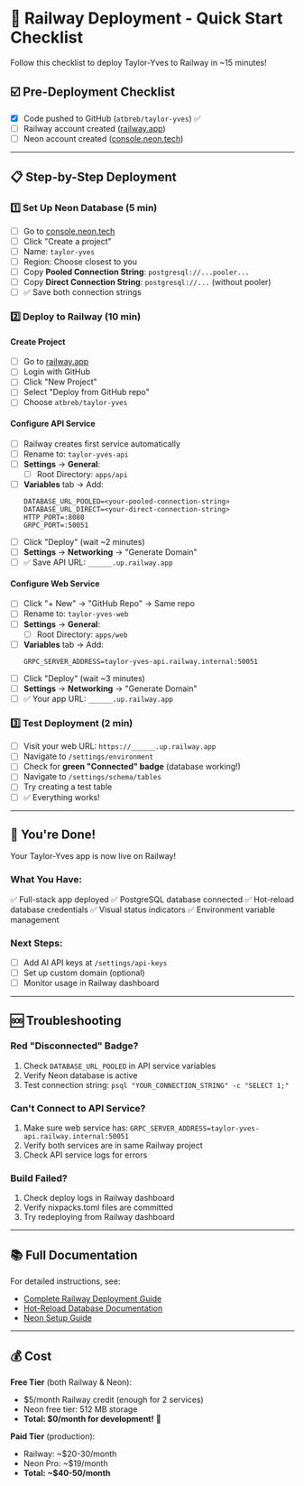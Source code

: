 # 🚂 Railway Deployment - Quick Start Checklist

Follow this checklist to deploy Taylor-Yves to Railway in ~15 minutes!

## ☑️ Pre-Deployment Checklist

- [x] Code pushed to GitHub (`atbreb/taylor-yves`) ✅
- [ ] Railway account created ([railway.app](https://railway.app))
- [ ] Neon account created ([console.neon.tech](https://console.neon.tech))

---

## 📋 Step-by-Step Deployment

### 1️⃣ Set Up Neon Database (5 min)

- [ ] Go to [console.neon.tech](https://console.neon.tech)
- [ ] Click "Create a project"
- [ ] Name: `taylor-yves`
- [ ] Region: Choose closest to you
- [ ] Copy **Pooled Connection String**: `postgresql://...pooler...`
- [ ] Copy **Direct Connection String**: `postgresql://...` (without pooler)
- [ ] ✅ Save both connection strings

### 2️⃣ Deploy to Railway (10 min)

#### Create Project
- [ ] Go to [railway.app](https://railway.app)
- [ ] Login with GitHub
- [ ] Click "New Project"
- [ ] Select "Deploy from GitHub repo"
- [ ] Choose `atbreb/taylor-yves`

#### Configure API Service
- [ ] Railway creates first service automatically
- [ ] Rename to: `taylor-yves-api`
- [ ] **Settings** → **General**:
  - [ ] Root Directory: `apps/api`
- [ ] **Variables** tab → Add:
  ```
  DATABASE_URL_POOLED=<your-pooled-connection-string>
  DATABASE_URL_DIRECT=<your-direct-connection-string>
  HTTP_PORT=:8080
  GRPC_PORT=:50051
  ```
- [ ] Click "Deploy" (wait ~2 minutes)
- [ ] **Settings** → **Networking** → "Generate Domain"
- [ ] ✅ Save API URL: `______.up.railway.app`

#### Configure Web Service
- [ ] Click "+ New" → "GitHub Repo" → Same repo
- [ ] Rename to: `taylor-yves-web`
- [ ] **Settings** → **General**:
  - [ ] Root Directory: `apps/web`
- [ ] **Variables** tab → Add:
  ```
  GRPC_SERVER_ADDRESS=taylor-yves-api.railway.internal:50051
  ```
- [ ] Click "Deploy" (wait ~3 minutes)
- [ ] **Settings** → **Networking** → "Generate Domain"
- [ ] ✅ Your app URL: `______.up.railway.app`

### 3️⃣ Test Deployment (2 min)

- [ ] Visit your web URL: `https://______.up.railway.app`
- [ ] Navigate to `/settings/environment`
- [ ] Check for **green "Connected" badge** (database working!)
- [ ] Navigate to `/settings/schema/tables`
- [ ] Try creating a test table
- [ ] ✅ Everything works!

---

## 🎉 You're Done!

Your Taylor-Yves app is now live on Railway!

### What You Have:
✅ Full-stack app deployed
✅ PostgreSQL database connected
✅ Hot-reload database credentials
✅ Visual status indicators
✅ Environment variable management

### Next Steps:
- [ ] Add AI API keys at `/settings/api-keys`
- [ ] Set up custom domain (optional)
- [ ] Monitor usage in Railway dashboard

---

## 🆘 Troubleshooting

### Red "Disconnected" Badge?
1. Check `DATABASE_URL_POOLED` in API service variables
2. Verify Neon database is active
3. Test connection string: `psql "YOUR_CONNECTION_STRING" -c "SELECT 1;"`

### Can't Connect to API Service?
1. Make sure web service has: `GRPC_SERVER_ADDRESS=taylor-yves-api.railway.internal:50051`
2. Verify both services are in same Railway project
3. Check API service logs for errors

### Build Failed?
1. Check deploy logs in Railway dashboard
2. Verify nixpacks.toml files are committed
3. Try redeploying from Railway dashboard

---

## 📚 Full Documentation

For detailed instructions, see:
- [Complete Railway Deployment Guide](./DOCS/RAILWAY_DEPLOYMENT.md)
- [Hot-Reload Database Documentation](./DOCS/HOT_RELOAD_DATABASE.md)
- [Neon Setup Guide](./NEON_SETUP_GUIDE.md)

---

## 💰 Cost

**Free Tier** (both Railway & Neon):
- $5/month Railway credit (enough for 2 services)
- Neon free tier: 512 MB storage
- **Total: $0/month for development!** 🎉

**Paid Tier** (production):
- Railway: ~$20-30/month
- Neon Pro: ~$19/month
- **Total: ~$40-50/month**
